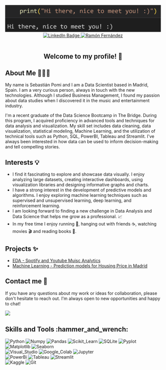 <div id="header" align="center">
  <img src="https://github.com/spomis1/spomis1/blob/main/hi_there_2.png" width="800"/>
  <div id="badges">
  <a href="https://www.linkedin.com/in/sebastianpomi/">
    <img src="https://img.shields.io/badge/LinkedIn-blue?style=for-the-badge&logo=linkedin&logoColor=white" alt="LinkedIn Badge"/>
  </a>
  <a href="https://github.com/spomis1?tab=repositories">
    <img src="https://img.shields.io/badge/-Repositories-828091?style=for-the-badge&logo=Github&logoColor=white&link=https://github.com/RamonFCerezo?tab=repositories" alt="Ramón Fernández"/></a>
</div>
<div id="badges">
  <img src="https://komarev.com/ghpvc/?username=spomis1&style=plastic&color=brightgreen" alt=""/>
</div>
  <h2>Welcome to my profile! 👋 </h2>
</div>

<h2> About Me 👩‍💻💬 </h2>
<p> My name is Sebastián Pomi and I am a Data Scientist based in Madrid, Spain. I am a very curious person, always in touch with the new technologies. Although I studied Business Management, I found my passion about data studies when I discovered it in the music and entertainment industry.</p>
<p> I'm a recent graduate of the Data Science Bootcamp in The Bridge. During this program, I acquired proficiency in advanced tools and techniques for data analysis and visualization. My skill set includes data cleaning, data visualization, statistical modeling, Machine Learning, and the utilization of technical tools such as Python, SQL, PowerBI, Tableau and Streamlit. I've always been interested in how data can be used to inform decision-making and tell compelling stories.</p>

<h2> Interests 💡</h2>
<ul>
  <li> I find it fascinating to explore and showcase data visually. I enjoy analyzing large datasets, creating interactive dashboards, using visualization libraries and designing informative graphs and charts. </li>
  <li> I have a strong interest in the development of predictive models and algorithms. I enjoy exploring machine learning techniques such as supervised and unsupervised learning, deep learning, and reinforcement learning.</li>
  <li> I am looking forward to finding a new challenge in Data Analysis and Data Science that helps me grow as a professional. 📈</li>
  <li> In my free time I enjoy running 🏃, hanging out with friends ☕, watching movies 🎬 and reading books 📖.</li>  
</ul>

<h2>Projects ✨</h2>
<div>
  <ul>
    <li><a href="https://github.com/spomis1/Music_EDA">EDA - Spotify and Youtube Muisc Analytics</a></li>
    <li><a href="https://github.com/spomis1/Housing-Price-Prediction">Machine Learning - Prediction models for Housing Price in Madrid </a></li>
  </ul>
</div>


<h2>Contact me 📧 </h2>
<div>
  <p>If you have any questions about my work or ideas for collaboration, please don't hesitate to reach out. I'm always open to new opportunities and happy to chat!</p> 
<a href="mailto:sebastianpomi@gmail.com"><img src="https://img.shields.io/badge/Email-sebastianpomi%40gmail.com-brightgreen?style=for-the-badge"></a>
</div>

<h2> Skills and Tools :hammer_and_wrench:</h2>

<div class="image-row">
  <img src="https://img.shields.io/badge/python-3670A0?style=for-the-badge&logo=python&logoColor=ffdd54" title="Python" **alt="Python" />
  <img src="https://img.shields.io/badge/NumPy-013243.svg?style=for-the-badge&logo=NumPy&logoColor=white" title="Numpy" **alt="Numpy"/>
  <img src="https://img.shields.io/badge/pandas-150458.svg?style=for-the-badge&logo=pandas&logoColor=white" title="Pandas" **alt="Pandas"/>
  <img src="https://img.shields.io/badge/scikitlearn-F7931E.svg?style=for-the-badge&logo=scikit-learn&logoColor=white" title="Scikit_Learn" **alt="Scikit_Learn"/>
  <img src="https://img.shields.io/badge/SQLite-07405E?style=for-the-badge&logo=sqlite&logoColor=white" title="SQLite" **alt="SQLite" />
  <img src="https://img.shields.io/badge/Plotly-239120?style=for-the-badge&logo=plotly&logoColor=white" title="Pyplot"  alt="Pyplot"/>
  <img src="https://img.shields.io/badge/Matplotlib-%23ffffff.svg?style=for-the-badge&logo=Matplotlib&logoColor=black" title="Matplotlib"  alt="Matplotlib"/>
  <img src="https://img.shields.io/badge/SEABORN-07405E?style=for-the-badge&logo=seaborn&logoColor=white" title="Seaborn" **alt="Seaborn" />
</div>
<div class="image-row">
  <img src="https://img.shields.io/badge/Visual_Studio_Code-0078D4?style=for-the-badge&logo=visual%20studio%20code&logoColor=white" title="Visual_Studio" **alt="Visual_Studio"/>
  <img src="https://img.shields.io/badge/Colab-F9AB00?style=for-the-badge&logo=googlecolab&color=525252" title="Google_Colab" **alt="Colab"/>
  <img src="https://img.shields.io/badge/Jupyter-F37626.svg?&style=for-the-badge&logo=Jupyter&logoColor=white" title="Jupyter" **alt="Jupyter"/>
</div>
<div class="image-row">
  <img src="https://img.shields.io/badge/Power%20BI-F2C811?style=for-the-badge&logo=power%20bi&logoColor=black" title="PowerBi" **alt="PowerBi" />
  <img src="https://img.shields.io/badge/Tableau-E97627?style=for-the-badge&logo=Tableau&logoColor=white" title="Tableau" **alt="Tableau"/>
  <img src="https://img.shields.io/badge/Streamlit-FF4B4B.svg?style=for-the-badge&logo=Streamlit&logoColor=white" title="Streamlit" **alt="Streamlit" />
</div>
<div class="image-row">  
  <img src="https://img.shields.io/badge/Kaggle-035a7d?style=for-the-badge&logo=kaggle&logoColor=white" title="Kaggle" **alt="Kaggle"/>
  <img src="https://img.shields.io/badge/git-%23F05033.svg?style=for-the-badge&logo=git&logoColor=white" title="Git" **alt="Git" />
</div>
